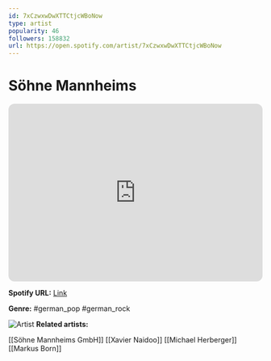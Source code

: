```yaml
---
id: 7xCzwxwDwXTTCtjcWBoNow
type: artist
popularity: 46
followers: 158832
url: https://open.spotify.com/artist/7xCzwxwDwXTTCtjcWBoNow
---
```

# Söhne Mannheims

<iframe style="border-radius:12px" src="https://open.spotify.com/embed/artist/7xCzwxwDwXTTCtjcWBoNow" width="100%" height="352" frameBorder="0" allowfullscreen="" allow="autoplay; clipboard-write; encrypted-media; fullscreen; picture-in-picture" loading="lazy"></iframe>

**Spotify URL:** [Link](https://open.spotify.com/artist/7xCzwxwDwXTTCtjcWBoNow)

**Genre:**  #german_pop #german_rock

![Artist](https://i.scdn.co/image/ab6761610000e5ebaa4a62da7de0a11f0ac8820c)
**Related artists:**

[[Söhne Mannheims GmbH]]
[[Xavier Naidoo]]
[[Michael Herberger]]
[[Markus Born]]
